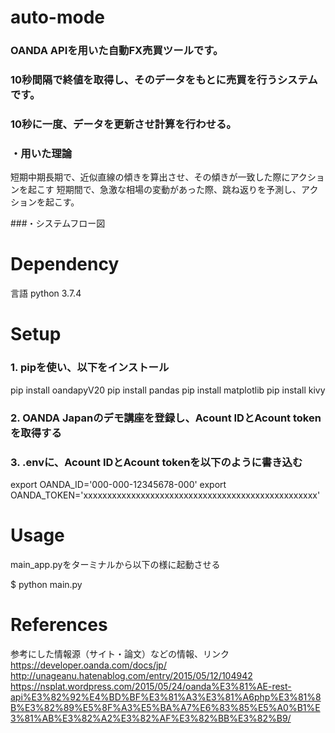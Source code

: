 # auto-mode
### OANDA APIを用いた自動FX売買ツールです。
### 10秒間隔で終値を取得し、そのデータをもとに売買を行うシステムです。  
### 10秒に一度、データを更新させ計算を行わせる。  
### ・用いた理論
短期中期長期で、近似直線の傾きを算出させ、その傾きが一致した際にアクションを起こす
短期間で、急激な相場の変動があった際、跳ね返りを予測し、アクションを起こす。

###・システムフロー図


# Dependency
言語 python 3.7.4

# Setup
### 1. pipを使い、以下をインストール
pip install oandapyV20
pip install pandas
pip install matplotlib
pip install kivy

### 2. OANDA Japanのデモ講座を登録し、Acount IDとAcount tokenを取得する

### 3. .envに、Acount IDとAcount tokenを以下のように書き込む
export OANDA_ID='000-000-12345678-000'
export OANDA_TOKEN='xxxxxxxxxxxxxxxxxxxxxxxxxxxxxxxxxxxxxxxxxxxxxxxxx'


# Usage
main_app.pyをターミナルから以下の様に起動させる

$ python main.py


# References
参考にした情報源（サイト・論文）などの情報、リンク
https://developer.oanda.com/docs/jp/
http://unageanu.hatenablog.com/entry/2015/05/12/104942
https://nsplat.wordpress.com/2015/05/24/oanda%E3%81%AE-rest-api%E3%82%92%E4%BD%BF%E3%81%A3%E3%81%A6php%E3%81%8B%E3%82%89%E5%8F%A3%E5%BA%A7%E6%83%85%E5%A0%B1%E3%81%AB%E3%82%A2%E3%82%AF%E3%82%BB%E3%82%B9/
